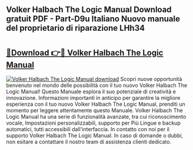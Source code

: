 ## Volker Halbach The Logic Manual Download gratuit PDF - Part-D9u Italiano Nuovo manuale del proprietario di riparazione LHh34

# <h2><a href="http://df9z3i.blite.top/?on=Volker+Halbach+The+Logic+Manual">🔗Download 👉🔴 Volker Halbach The Logic Manual</a></h2>

[![Volker Halbach The Logic Manual download](https://i.imgur.com/lujVjoI.png)](http://df9z3i.blite.top/?on=Volker+Halbach+The+Logic+Manual)
Scopri nuove opportunità benvenuto nel mondo delle possibilità con il tuo nuovo Volker Halbach The Logic Manual! Questo Manuale esplora il suo potenziale di creatività e innovazione. Informazioni importanti in anticipo per garantire la migliore esperienza con il tuo nuovo Volker Halbach The Logic Manual, prenditi un momento per leggere attentamente questo Manuale. Volker Halbach The Logic Manual ha una serie di funzionalità avanzate, tra cui riconoscimento vocale, Impostazioni personalizzabili, supporto per Più Lingue e backup automatici, tutti accessibili dall'interfaccia. In contatto con noi per il supporto Volker Halbach The Logic Manual. In caso di domande o dubbi, non esitare a contattare il nostro team di assistenza clienti dedicato.
